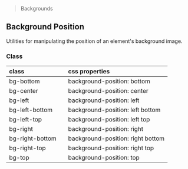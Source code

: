 > Backgrounds

## Background Position

Utilities for manipulating the position of an element's background image.

### Class

| class |  | css properties |
|:--|:--|:--|
| bg-bottom |  | background-position: bottom |
| bg-center |  | background-position: center |
| bg-left |  | background-position: left |
| bg-left-bottom |  | background-position: left bottom |
| bg-left-top |  | background-position: left top |
| bg-right |  | background-position: right |
| bg-right-bottom |  | background-position: right bottom |
| bg-right-top |  | background-position: right top |
| bg-top |  | background-position: top |
